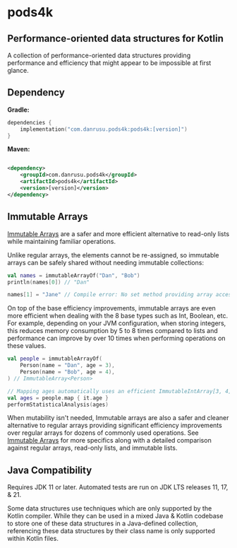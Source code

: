 # pods4k

## Performance-oriented data structures for Kotlin

A collection of performance-oriented data structures providing performance and efficiency that might appear to be
impossible at first glance.

## Dependency

**Gradle:**

```kotlin
dependencies {
    implementation("com.danrusu.pods4k:pods4k:[version]")
}
```

**Maven:**

```xml

<dependency>
    <groupId>com.danrusu.pods4k</groupId>
    <artifactId>pods4k</artifactId>
    <version>[version]</version>
</dependency>
```

## Immutable Arrays

[Immutable Arrays](immutable-arrays/README.md) are a safer and more efficient alternative to read-only lists while
maintaining familiar operations.

Unlike regular arrays, the elements cannot be re-assigned, so immutable arrays can be safely shared without needing
immutable collections:

```kotlin
val names = immutableArrayOf("Dan", "Bob")
println(names[0]) // "Dan"

names[1] = "Jane" // Compile error: No set method providing array access
```

On top of the base efficiency improvements, immutable arrays are even more efficient when dealing with the 8 base
types such as Int, Boolean, etc. For example, depending on your JVM configuration, when storing integers, this reduces
memory consumption by 5 to 8 times compared to lists and performance can improve by over 10 times when performing
operations on these values.

```kotlin
val people = immutableArrayOf(
    Person(name = "Dan", age = 3),
    Person(name = "Bob", age = 4),
) // ImmutableArray<Person>

// Mapping ages automatically uses an efficient ImmutableIntArray[3, 4] storing primitive int values
val ages = people.map { it.age }
performStatisticalAnalysis(ages)
```

When mutability isn't needed, Immutable arrays are also a safer and cleaner alternative to regular arrays providing
significant efficiency improvements over regular arrays for dozens of commonly used operations. See
[Immutable Arrays](immutable-arrays/README.md) for more specifics along with a detailed comparison against regular
arrays, read-only lists, and immutable lists.

## Java Compatibility

Requires JDK 11 or later. Automated tests are run on JDK LTS releases 11, 17, & 21.

Some data structures use techniques which are only supported by the Kotlin compiler. While they can be used in a mixed
Java & Kotlin codebase to store one of these data structures in a Java-defined collection, referencing these data
structures by their class name is only supported within Kotlin files.
